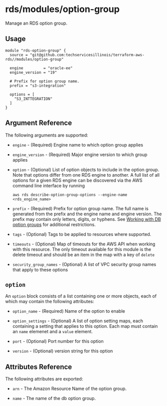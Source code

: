 # rds/modules/option-group

Manage an RDS option group.

## Usage

```hcl
module "rds-option-group" {
  source = "git@github.com:techservicesillinois/terraform-aws-rds//modules/option-group"

  engine         = "oracle-ee"
  engine_version = "19"

  # Prefix for option group name.
  prefix = "s3-integration"

  options = [
    "S3_INTTEGRATION"
  ]
}
```

Argument Reference
-----------------

The following arguments are supported:

* `engine` - (Required) Engine name to which option group applies

* `engine_version` - (Required) Major engine version to which group applies

* `option` - (Optional) List of option objects to include in the option group. Note that options differ from one RDS engine to another. A full list of all options for a given RDS engine can be discovered via the AWS command line interface by running

  ```
  aws rds describe-option-group-options --engine-name <rds_engine_name>
  ```

* `prefix` - (Required) Prefix for option group name. The full name is generated from the prefix and the engine name and engine version. The prefix may contain only letters, digits, or hyphens. See [Working with DB option groups](https://docs.aws.amazon.com/AmazonRDS/latest/UserGuide/USER_WorkingWithOptionGroups.html) for additional restrictions.

* `tags` - (Optional) Tags to be applied to resources where supported.

* `timeouts` - (Optional) Map of timeouts for the AWS API when working with this resource. The only timeout available for this module is the delete timeout and should be an item in the map with a key of `delete`

* `security_group_names` - (Optional) A list of VPC security group names that apply to these options

`option`
----------

An `option` block consists of a list containing one or more objects, each of which may contain the following attributes:

* `option_name` - (Required) Name of the option to enable

* `option_settings` - (Optional) A list of option setting maps, each containing a setting that applies to this option. Each map must contain an `name` elemenet and a `value` element.

* `port` - (Optional) Port number for this option

* `version` - (Optional) version string for this option

Attributes Reference
--------------------

The following attributes are exported:

* `arn` - The Amazon Resource Name of the option group.

* `name` - The name of the db option group.

